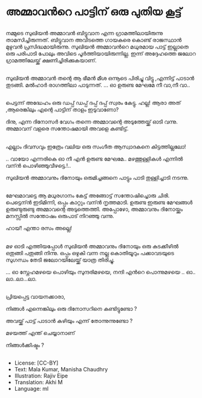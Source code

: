 # അമ്മാവന്‍റെ പാട്ടിന് ഒരു പുതിയ കൂട്ട്

##
നമ്മുടെ സുഖിയന്‍ അമ്മാവൻ ബിട്ടുവാന എന്ന ഗ്രാമത്തിലായിരുന്നു താമസിച്ചിരുന്നത്. ബിട്ടുവാന അവിടത്തെ ഗായകരെ  കൊണ്ട് രാജസ്ഥാന്‍ മുഴുവന്‍ പ്രസിദ്ധമായിരുന്നു. സുഖിയന്‍ അമ്മാവന്‍റെ  മധുരമായ  പാട്ട് ഇല്ലാതെ ഒരു പരിപാടി  പോലും അവിടെ പൂര്‍ത്തിയായിരുന്നില്ല. ഇന്ന് അദ്ദേഹത്തെ ജലോറ  ഗ്രാമത്തിലേയ്ക്ക് ക്ഷണിച്ചിരിക്കുകയാണ്.

##
സുഖിയൻ  അമ്മാവൻ തന്റെ ആ ഭീമൻ മീശ ഒന്നൂടെ പിരിച്ചു വിട്ടു ,എന്നിട്ട് പാടാൻ തുടങ്ങി. മൽഹാർ രാഗത്തിലാ  പാടുന്നത്. ... ഓ ഉരുണ്ട മേഘമേ നീ വാ‍,നീ വാ..

##
പെട്ടന്ന് അദ്ധേഹം ഒരു ഡപ്പ് ഡപ്പ് ദപ്പ് ദപ്പ് സ്വരം  കേട്ടു. ഹല്ല!  ആരാ അത് ,ആരെങ്കിലും  എന്റെ പാട്ടിന്  താളം  ഇടുവാണോ?

ദിനു, എന്ന ദിനോസര്‍ വേഗം തന്നെ അമ്മാവന്റെ  അടുത്തേയ്ക്ക് ഓടി  വന്നു. അമ്മാവന് വളരെ സന്തോഷമായി അവളെ കണ്ടിട്ട്.

##
എല്ലാം ദിവസവും ഇത്രേം വലിയ  ഒരു സംഗീത ആസ്വാദകനെ  കിട്ടത്തില്ലലോ!

.. വായോ എന്നരികെ ഓ നീ എന്‍ ഉരുണ്ട മേഘമേ.. മഴത്തുള്ളികള്‍ എന്നില്‍ വന്ന്‍ പൊഴിഞ്ഞുവീഴട്ടെ.!..

സുഖിയന്‍ അമ്മാവനും ദിനോയും ഒരുമിച്ചങ്ങനെ പാട്ടും പാടി തുള്ളിച്ചാടി നടന്നു.

##
മേഘമാവട്ടെ ആ മധുരഗാനം കേട്ട് അങ്ങോട്ട്‌ സന്തോഷിച്ചൊരു  ചിരി. പെട്ടെന്ന്‍ ഇടിമിന്നി, ഒപ്പം  കാറ്റും വന്ന്‍  നൃത്തമാടി. ഉരുണ്ട ഇരുണ്ട മേഘങ്ങള്‍ ഉരുണ്ടുരുണ്ടു അമ്മാവന്റെ അടുത്തെത്തി. അപ്പോഴോ,  അമ്മാവനും ദിനോയ്ക്കും മനസ്സില്‍  സന്തോഷം ഒരുപാട്  നിറഞ്ഞു   വന്നു.

 ഹായ്! എന്താ  രസം അല്ലെ!

##
മഴ ഓടി എത്തിയപ്പോള്‍ സുഖിയന്‍ അമ്മാവനും ദിനോയും ഒരു കുടക്കീഴില്‍ ഒതുങ്ങി പതുങ്ങി   നിന്നു. ഒപ്പം ഒഴുകി വന്ന  നല്ല കൊതിയൂറും പക്കാവടയുടെ സുഗന്ധം തേടി ജലോറയിലേയ്ക്ക് യാത്ര തിരിച്ചു.

... ഓ സ്നേഹമഴയെ പൊഴിയും സുന്ദരിമഴയെ, നന്ദി എന്‍റെ പൊന്നുമഴയെ .. ഓ.. ലാ..ലാ...ലാ.

##
പ്രിയപ്പെട്ട വായനക്കാരാ,

നിങ്ങള്‍ എന്നെങ്കിലും ഒരു ദിനോസറിനെ കണ്ടിട്ടുണ്ടോ ?

അവയ്ക്ക് പാട്ട് പാടാന്‍ കഴിയും എന്ന് തോന്നുന്നുണ്ടോ ?

മഴയത്ത് എന്ത് ചെയ്യാനാണ്

നിങ്ങള്‍ക്കിഷ്ടം ?

##
* License: [CC-BY]
* Text: Mala Kumar, Manisha Chaudhry
* Illustration: Rajiv Eipe
* Translation: Akhi M
* Language: ml
